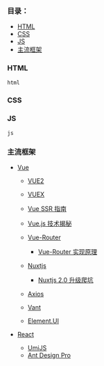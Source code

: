 
### 目录：

- [HTML](#HTML)
- [CSS](#CSS)
- [JS](#JS)
- [主流框架](#主流框架)

### HTML
    html
### CSS

### JS
    js
### 主流框架

- [Vue](https://cn.vuejs.org/)
    - [VUE2](https://cn.vuejs.org/v2/api/index.html) 
    - [VUEX](https://vuex.vuejs.org/zh/) 
    - [Vue SSR 指南](https://ssr.vuejs.org/zh/) 
    - [Vue.js 技术揭秘](https://ustbhuangyi.github.io/vue-analysis/) 
    - [Vue-Router](https://router.vuejs.org/zh/)
        - [Vue-Router 实现原理](https://juejin.im/post/5b10b46df265da6e2a08a724?utm_source=gold_browser_extension)

    - [Nuxtjs](https://www.nuxtjs.cn/guide)
        - [Nuxtjs 2.0 升级爬坑](http://jartto.wang/2019/04/23/update-nuxt2-0/)
    - [Axios](https://www.jianshu.com/p/df464b26ae58)

    - [Vant](https://youzan.github.io/vant/#/zh-CN/) 
    - [Element.UI](http://element.eleme.io/#/zh-CN/guide/design) 

- [React](https://zh-hans.reactjs.org/docs/getting-started.html)

    - [UmiJS](https://umijs.org/zh-CN/docs/getting-started) 
    - [Ant Design Pro](https://pro.ant.design/zh-CN/docs/getting-started/) 

    
    

  
